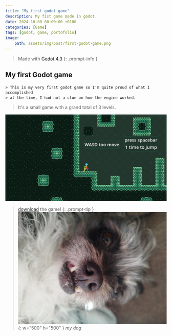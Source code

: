 ```yaml
---
title: "My first godot game"
description: My fist game made in godot.
date: 2024-10-08 00:00:00 +0100
categories: [Game]
tags: [godot, game, portofolio]
image:
    path: assets/img/post/first-godot-game.png
---
```

> Made with [Godot 4.3](https://godotengine.org/download/archive/4.3-stable/)
{: .prompt-info }
## My first Godot game
```
> This is my very first godot game so I'm quite proud of what I accomplished
> at the time, I had not a clue on how the engine worked.
```
> It's a small game with a grand total of 3 levels.

![me](/assets/img/post/first-godot-game.png)

> [download](https://github.com/DeanLemans/2d-platformer-godot/releases) the game!
{: .prompt-tip }
![dog4](assets/img/personal/dog4.jpg){: w="500" h="500" }
_my dog_
